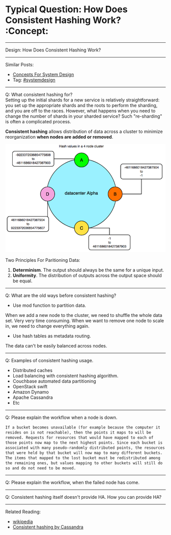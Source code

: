 # Typical Question: How Does Consistent Hashing Work?     :Concept:


---

Design: How Does Consistent Hashing Work?  

---

Similar Posts:  
-   [Concepts For System Design](https://code.dennyzhang.com/design-concept)
-   Tag: [#systemdesign](https://code.dennyzhang.com/tag/systemdesign)

---

Q: What consistent hashing for?  
Setting up the initial shards for a new service is relatively straightforward: you set up the appropriate shards and the roots to perform the sharding, and you are off to the races. However, what happens when you need to change the number of shards in your sharded service? Such "re-sharding" is often a complicated process.  

**Consistent hashing** allows distribution of data across a cluster to minimize reorganization **when nodes are added or removed**.  

![img](//raw.githubusercontent.com/DennyZhang/images/master/design/consistent_hashing.png)  

Two Principles For Paritioning Data:  
1.  **Determinism**. The output should always be the same for a unique input.
2.  **Uniformity**. The distribution of outputs across the output space should be equal.

---

Q: What are the old ways before consistent hashing?  
-   Use mod function to partition data.

When we add a new node to the cluster, we need to shuffle the whole data set. Very very time consuming. When we want to remove one node to scale in, we need to change everything again.  

-   Use hash tables as metadata routing.

The data can't be easily balanced across nodes.  

---

Q: Examples of consistent hashing usage.  
-   Distributed caches
-   Load balancing with consistent hashing algorithm.
-   Couchbase automated data partitioning
-   OpenStack swift
-   Amazon Dynamo
-   Apache Cassandra
-   Etc

---

Q: Please explain the workflow when a node is down.  

    If a bucket becomes unavailable (for example because the computer it resides on is not reachable), then the points it maps to will be removed. Requests for resources that would have mapped to each of those points now map to the next highest points. Since each bucket is associated with many pseudo-randomly distributed points, the resources that were held by that bucket will now map to many different buckets. The items that mapped to the lost bucket must be redistributed among the remaining ones, but values mapping to other buckets will still do so and do not need to be moved.

---

Q: Please explain the workflow, when the failed node has come.  

---

Q: Consistent hashing itself doesn't provide HA. How you can provide HA?  

---

Related Reading:  
-   [wikipedia](https://en.wikipedia.org/wiki/Consistent_hashing)
-   [Consistent hashing by Cassandra](https://docs.datastax.com/en/cassandra/2.1/cassandra/architecture/architectureDataDistributeHashing_c.html)